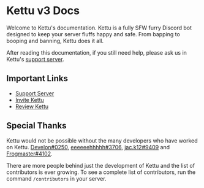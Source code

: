 # Kettu v3 Docs

Welcome to Kettu's documentation. Kettu is a fully SFW furry Discord bot designed to keep your server fluffs happy and safe. From bapping to booping and banning, Kettu does it all. 

After reading this documentation, if you still need help, please ask us in Kettu's [support server](https://discordapp.com/invite/4Bavumy).

## Important Links

- [Support Server](https://discordapp.com/invite/4Bavumy)
- [Invite Kettu](https://kettu.dynodel.com/invite?ref=docs)
- [Review Kettu](https://bots.ondiscord.xyz/bots/667131062941384757/review)


## Special Thanks

Kettu would not be possible without the many developers who have worked on Kettu. [Develon#0250](https://gitlab.com/Develon5543), [eeeeeehhhhh#3706](https://github.com/LachlanWalls), [jac.k12#9409](https://github.com/Jack073) and [Frogmaster#4102](https://github.com/1frogmaster98).

There are more people behind just the development of Kettu and the list of contributors is ever growing. To see a complete list of contributors, run the command `/contributors` in your server.
